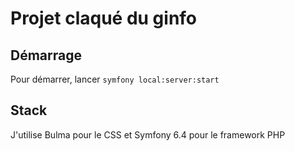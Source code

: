 # Projet claqué du ginfo

## Démarrage
Pour démarrer, lancer 
`symfony local:server:start`

## Stack
J'utilise Bulma pour le CSS et Symfony 6.4 pour le framework PHP

